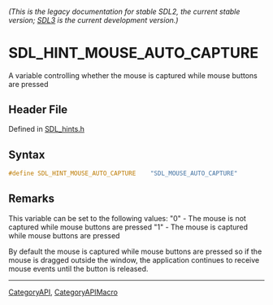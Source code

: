 ###### (This is the legacy documentation for stable SDL2, the current stable version; [SDL3](https://wiki.libsdl.org/SDL3/) is the current development version.)
# SDL_HINT_MOUSE_AUTO_CAPTURE

A variable controlling whether the mouse is captured while mouse buttons are pressed

## Header File

Defined in [SDL_hints.h](https://github.com/libsdl-org/SDL/blob/SDL2/include/SDL_hints.h)

## Syntax

```c
#define SDL_HINT_MOUSE_AUTO_CAPTURE    "SDL_MOUSE_AUTO_CAPTURE"
```

## Remarks

This variable can be set to the following values: "0" - The mouse is not
captured while mouse buttons are pressed "1" - The mouse is captured while
mouse buttons are pressed

By default the mouse is captured while mouse buttons are pressed so if the
mouse is dragged outside the window, the application continues to receive
mouse events until the button is released.

----
[CategoryAPI](CategoryAPI), [CategoryAPIMacro](CategoryAPIMacro)

